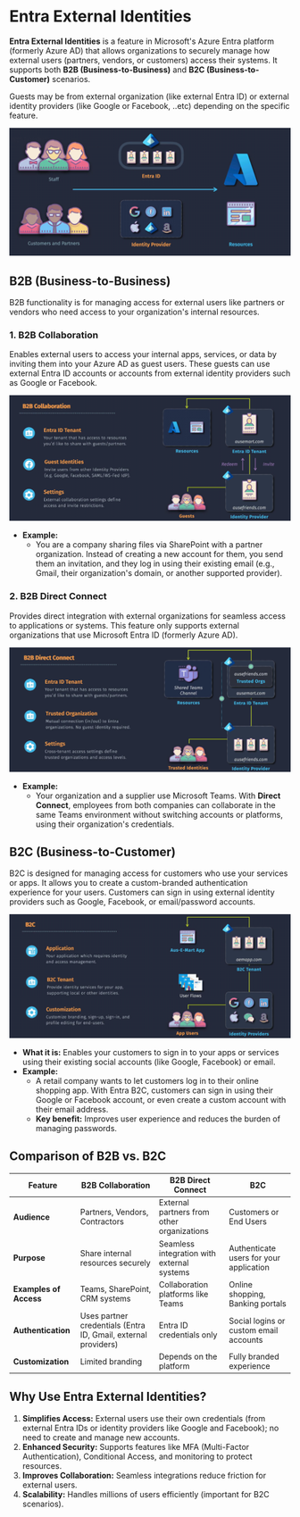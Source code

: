 # **Entra External Identities**

**Entra External Identities** is a feature in Microsoft's Azure Entra platform (formerly Azure AD) that allows organizations to securely manage how external users (partners, vendors, or customers) access their systems. It supports both **B2B (Business-to-Business)** and **B2C (Business-to-Customer)** scenarios.

Guests may be from external organization (like external Entra ID) or external identity providers (like Google or Facebook, ..etc) depending on the specific feature.

![alt text](images/entra-external-identities.png)

## **B2B (Business-to-Business)**

B2B functionality is for managing access for external users like partners or vendors who need access to your organization's internal resources.

### **1. B2B Collaboration**

Enables external users to access your internal apps, services, or data by inviting them into your Azure AD as guest users. These guests can use external Entra ID accounts or accounts from external identity providers such as Google or Facebook.

![alt text](images/entra-b2b-collaboration.png)

- **Example:**
  - You are a company sharing files via SharePoint with a partner organization. Instead of creating a new account for them, you send them an invitation, and they log in using their existing email (e.g., Gmail, their organization's domain, or another supported provider).

### **2. B2B Direct Connect**

Provides direct integration with external organizations for seamless access to applications or systems. This feature only supports external organizations that use Microsoft Entra ID (formerly Azure AD).

![alt text](images/entra-b2b-direct-connect.png)

- **Example:**
  - Your organization and a supplier use Microsoft Teams. With **Direct Connect**, employees from both companies can collaborate in the same Teams environment without switching accounts or platforms, using their organization's credentials.

## **B2C (Business-to-Customer)**

B2C is designed for managing access for customers who use your services or apps. It allows you to create a custom-branded authentication experience for your users. Customers can sign in using external identity providers such as Google, Facebook, or email/password accounts.

![alt text](images/entra-b2c.png)

- **What it is:** Enables your customers to sign in to your apps or services using their existing social accounts (like Google, Facebook) or email.
- **Example:**
  - A retail company wants to let customers log in to their online shopping app. With Entra B2C, customers can sign in using their Google or Facebook account, or even create a custom account with their email address.
  - **Key benefit:** Improves user experience and reduces the burden of managing passwords.

## **Comparison of B2B vs. B2C**

| **Feature**            | **B2B Collaboration**                                          | **B2B Direct Connect**                     | **B2C**                                 |
| ---------------------- | -------------------------------------------------------------- | ------------------------------------------ | --------------------------------------- |
| **Audience**           | Partners, Vendors, Contractors                                 | External partners from other organizations | Customers or End Users                  |
| **Purpose**            | Share internal resources securely                              | Seamless integration with external systems | Authenticate users for your application |
| **Examples of Access** | Teams, SharePoint, CRM systems                                 | Collaboration platforms like Teams         | Online shopping, Banking portals        |
| **Authentication**     | Uses partner credentials (Entra ID, Gmail, external providers) | Entra ID credentials only                  | Social logins or custom email accounts  |
| **Customization**      | Limited branding                                               | Depends on the platform                    | Fully branded experience                |

## Why Use Entra External Identities?

1. **Simplifies Access:** External users use their own credentials (from external Entra IDs or identity providers like Google and Facebook); no need to create and manage new accounts.
2. **Enhanced Security:** Supports features like MFA (Multi-Factor Authentication), Conditional Access, and monitoring to protect resources.
3. **Improves Collaboration:** Seamless integrations reduce friction for external users.
4. **Scalability:** Handles millions of users efficiently (important for B2C scenarios).
